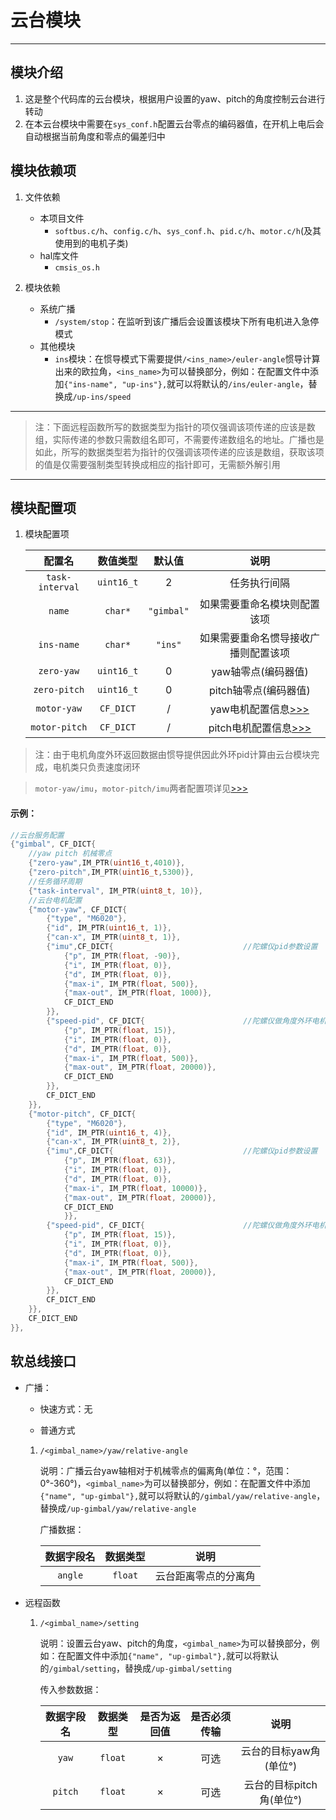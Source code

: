 # 云台模块

---

## 模块介绍

1. 这是整个代码库的云台模块，根据用户设置的yaw、pitch的角度控制云台进行转动
2. 在本云台模块中需要在`sys_conf.h`配置云台零点的编码器值，在开机上电后会自动根据当前角度和零点的偏差归中


## 模块依赖项

1. 文件依赖

    - 本项目文件
      	- `softbus.c/h`、`config.c/h`、`sys_conf.h`、`pid.c/h`、`motor.c/h`(及其使用到的电机子类)
    - hal库文件 
        - `cmsis_os.h`

2. 模块依赖
    - 系统广播
        - `/system/stop`：在监听到该广播后会设置该模块下所有电机进入急停模式
    - 其他模块
        - `ins`模块：在惯导模式下需要提供`/<ins_name>/euler-angle`惯导计算出来的欧拉角，`<ins_name>`为可以替换部分，例如：在配置文件中添加`{"ins-name", "up-ins"},`就可以将默认的`/ins/euler-angle`，替换成`/up-ins/speed`

---

> 注：下面远程函数所写的数据类型为指针的项仅强调该项传递的应该是数组，实际传递的参数只需数组名即可，不需要传递数组名的地址。广播也是如此，所写的数据类型若为指针的仅强调该项传递的应该是数组，获取该项的值是仅需要强制类型转换成相应的指针即可，无需额外解引用

---

## 模块配置项

1. 模块配置项
    
    | 配置名 | 数值类型 | 默认值 | 说明 |
    | :---: | :---: | :---: | :---: |
    | `task-interval` | `uint16_t` | 2 | 任务执行间隔  |
	| `name`          | `char*`    | `"gimbal"`  | 如果需要重命名模块则配置该项  |
	| `ins-name`      | `char*`    | `"ins"`     | 如果需要重命名惯导接收广播则配置该项  |
	| `zero-yaw`      | `uint16_t` | 0 | yaw轴零点(编码器值)  |
	| `zero-pitch`    | `uint16_t` | 0 | pitch轴零点(编码器值)  |
	| `motor-yaw`     | `CF_DICT`  | / | yaw电机配置信息[>>>](../../tools/motor/README.md/#模块配置项)|
	| `motor-pitch`   | `CF_DICT`  | / | pitch电机配置信息[>>>](../../tools/motor/README.md/#模块配置项)  |

> 注：由于电机角度外环返回数据由惯导提供因此外环pid计算由云台模块完成，电机类只负责速度闭环

> `motor-yaw/imu`，`motor-pitch/imu`两者配置项详见[>>>](../../tools/controller/README.md/#模块配置项)

#### 示例：

```c
//云台服务配置
{"gimbal", CF_DICT{
	//yaw pitch 机械零点
	{"zero-yaw",IM_PTR(uint16_t,4010)},
	{"zero-pitch",IM_PTR(uint16_t,5300)},
	//任务循环周期
	{"task-interval", IM_PTR(uint8_t, 10)},
	//云台电机配置
	{"motor-yaw", CF_DICT{
		{"type", "M6020"},
		{"id", IM_PTR(uint16_t, 1)},
		{"can-x", IM_PTR(uint8_t, 1)},
		{"imu",CF_DICT{								//陀螺仪pid参数设置
			{"p", IM_PTR(float, -90)},
			{"i", IM_PTR(float, 0)},
			{"d", IM_PTR(float, 0)},
			{"max-i", IM_PTR(float, 500)},
			{"max-out", IM_PTR(float, 1000)},
			CF_DICT_END
		}},
		{"speed-pid", CF_DICT{						//陀螺仪做角度外环电机执行速度内环
			{"p", IM_PTR(float, 15)},
			{"i", IM_PTR(float, 0)},
			{"d", IM_PTR(float, 0)},
			{"max-i", IM_PTR(float, 500)},
			{"max-out", IM_PTR(float, 20000)},
			CF_DICT_END
		}},
		CF_DICT_END
	}},			
	{"motor-pitch", CF_DICT{
		{"type", "M6020"},
		{"id", IM_PTR(uint16_t, 4)},
		{"can-x", IM_PTR(uint8_t, 2)},
		{"imu",CF_DICT{								//陀螺仪pid参数设置
			{"p", IM_PTR(float, 63)},
			{"i", IM_PTR(float, 0)},
			{"d", IM_PTR(float, 0)},
			{"max-i", IM_PTR(float, 10000)},
			{"max-out", IM_PTR(float, 20000)},
			CF_DICT_END
			}},
		{"speed-pid", CF_DICT{						//陀螺仪做角度外环电机执行速度内环
			{"p", IM_PTR(float, 15)},
			{"i", IM_PTR(float, 0)},
			{"d", IM_PTR(float, 0)},
			{"max-i", IM_PTR(float, 500)},
			{"max-out", IM_PTR(float, 20000)},
			CF_DICT_END
		}},
		CF_DICT_END
	}},	
	CF_DICT_END		
}},
```

## 软总线接口

- 广播：
  
    - 快速方式：无
  
    - 普通方式
  
  	1. `/<gimbal_name>/yaw/relative-angle`

		说明：广播云台yaw轴相对于机械零点的偏离角(单位：°，范围：0°-360°)，`<gimbal_name>`为可以替换部分，例如：在配置文件中添加`{"name", "up-gimbal"},`就可以将默认的`/gimbal/yaw/relative-angle`，替换成`/up-gimbal/yaw/relative-angle`

        广播数据：

        | 数据字段名 | 数据类型 | 说明 |
        | :---: | :---: | :---: |
        | `angle` | `float` | 云台距离零点的分离角 |
		

- 远程函数
  
    1. `/<gimbal_name>/setting`

        说明：设置云台yaw、pitch的角度，`<gimbal_name>`为可以替换部分，例如：在配置文件中添加`{"name", "up-gimbal"},`就可以将默认的`/gimbal/setting`，替换成`/up-gimbal/setting`

        传入参数数据：

        | 数据字段名 | 数据类型 | 是否为返回值 | 是否必须传输 | 说明 |
        | :---: | :---: | :---: | :---: | :---: |
        | `yaw`   | `float` | × | 可选 | 云台的目标yaw角(单位°) |
        | `pitch` | `float` | × | 可选 | 云台的目标pitch角(单位°) |
    